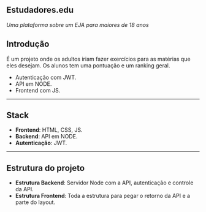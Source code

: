 ## Estudadores.edu
*Uma plataforma sobre um EJA para maiores de 18 anos*

## Introdução
É um projeto onde os adultos iriam fazer exercícios para as matérias que eles desejam.
Os alunos tem uma pontuação e um ranking geral.

- Autenticação com JWT.
- API em NODE.
- Frontend com JS.

---

## Stack

- **Frontend**: HTML, CSS, JS.
- **Backend**: API em NODE.
- **Autenticação**: JWT.

---

## Estrutura do projeto

- **Estrutura Backend**: Servidor Node com a API, autenticação e controle da API.
- **Estrutura Frontend**: Toda a estrutura para pegar o retorno da API e a parte do layout.

